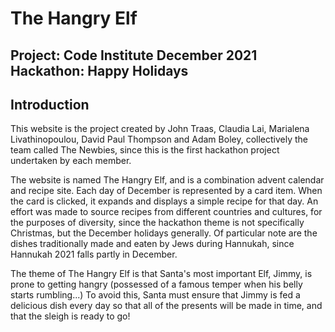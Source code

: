 # The Hangry Elf

## Project: Code Institute December 2021 Hackathon: Happy Holidays

## Introduction

This website is the project created by John Traas, Claudia Lai, Marialena Livathinopoulou, David Paul Thompson and Adam Boley, collectively the team called The Newbies, since this is the first hackathon project undertaken by each member. 

The website is named The Hangry Elf, and is a combination advent calendar and recipe site. Each day of December is represented by a card item. When the card is clicked, it expands and displays a simple recipe for that day. An effort was made to source recipes from different countries and cultures, for the purposes of diversity, since the hackathon theme is not specifically Christmas, but the December holidays generally. Of particular note are the dishes traditionally made and eaten by Jews during Hannukah, since Hannukah 2021 falls partly in December. 

The theme of The Hangry Elf is that Santa's most important Elf, Jimmy, is prone to getting hangry (possessed of a famous temper when his belly starts rumbling...)
To avoid this, Santa must ensure that Jimmy is fed a delicious dish every day so that all of the presents will be made in time, and that the sleigh is ready to go!


